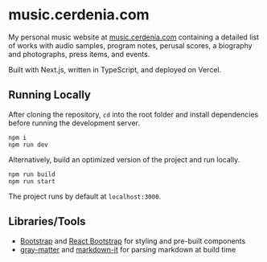 # music.cerdenia.com

My personal music website at [music.cerdenia.com](https://music.cerdenia.com) containing a detailed list of works with audio samples, program notes, perusal scores, a biography and photographs, press items, and events. 

Built with Next.js, written in TypeScript, and deployed on Vercel.

## Running Locally

After cloning the repository, `cd` into the root folder and install dependencies before running the development server.

```
npm i
npm run dev
```

Alternatively, build an optimized version of the project and run locally.

```
npm run build
npm run start
```

The project runs by default at `localhost:3000`.

## Libraries/Tools
- [Bootstrap](https://getbootstrap.com/) and [React Bootstrap](https://react-bootstrap.github.io/) for styling and pre-built components
- [gray-matter](https://www.npmjs.com/package/gray-matter) and [markdown-it](https://www.npmjs.com/package/gray-matter) for parsing markdown at build time